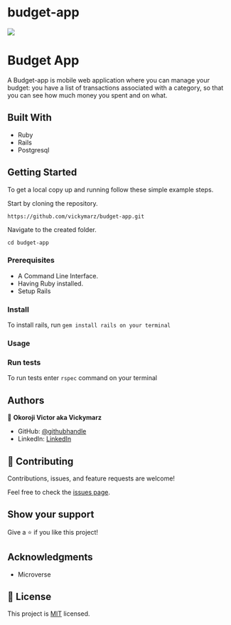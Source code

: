 # budget-app
![](https://img.shields.io/badge/Microverse-blueviolet)

# Budget App

A Budget-app is mobile web application where you can manage your budget: you have a list of transactions associated with a category, so that you can see how much money you spent and on what.


## Built With

- Ruby
- Rails
- Postgresql

## Getting Started


To get a local copy up and running follow these simple example steps.

Start by cloning the repository.

`https://github.com/vickymarz/budget-app.git`

Navigate to the created folder.

`cd budget-app`

### Prerequisites

- A Command Line Interface.
- Having Ruby installed.
- Setup Rails

### Install

To install rails, run `gem install rails on your terminal`

### Usage

### Run tests

To run tests enter `rspec` command on your terminal

## Authors

👤 **Okoroji Victor aka Vickymarz**

- GitHub: [@githubhandle](https://github.com/vickymarz)
- LinkedIn: [LinkedIn](https://www.linkedin.com/in/okoroji-victor-ebube-8791741a0)


## 🤝 Contributing

Contributions, issues, and feature requests are welcome!

Feel free to check the [issues page](../../issues/).

## Show your support

Give a ⭐️ if you like this project!

## Acknowledgments

- Microverse

## 📝 License

This project is [MIT](./MIT.md) licensed.